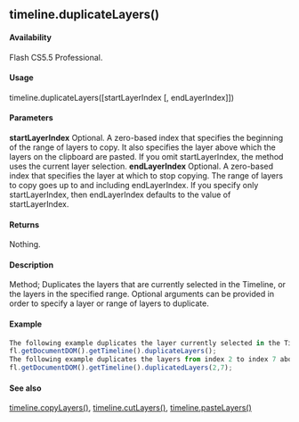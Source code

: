 ## timeline.duplicateLayers()

#### Availability

Flash CS5.5 Professional.

#### Usage

timeline.duplicateLayers(\[startLayerIndex \[, endLayerIndex\]\])

#### Parameters

**startLayerIndex** Optional. A zero-based index that specifies the beginning of the range of layers to copy. It also specifies the layer above which the layers on the clipboard are pasted. If you omit startLayerIndex, the method uses the current layer selection.
**endLayerIndex** Optional. A zero-based index that specifies the layer at which to stop copying. The range of layers to copy goes up to and including endLayerIndex. If you specify only startLayerIndex, then endLayerIndex defaults to the value of startLayerIndex.

#### Returns

Nothing.

#### Description

Method; Duplicates the layers that are currently selected in the Timeline, or the layers in the specified range. Optional arguments can be provided in order to specify a layer or range of layers to duplicate.

#### Example

```javascript
The following example duplicates the layer currently selected in the Timeline:
fl.getDocumentDOM().getTimeline().duplicateLayers();
The following example duplicates the layers from index 2 to index 7 above layer index 2:
fl.getDocumentDOM().getTimeline().duplicatedLayers(2,7);

```
#### See also

[timeline.copyLayers()](#!wielmic/developers-animatesdk-docs/test/Timeline_object/timelin7.md), [timeline.cutLayers()](#!wielmic/developers-animatesdk-docs/test/Timeline_object/timeli15.md), [timeline.pasteLayers()](#!wielmic/developers-animatesdk-docs/test/Timeline_object/timeli35.md)
